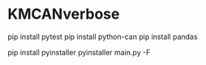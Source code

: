# KMCANverbose

pip install pytest
pip install python-can
pip install pandas

pip install pyinstaller
pyinstaller main.py -F

